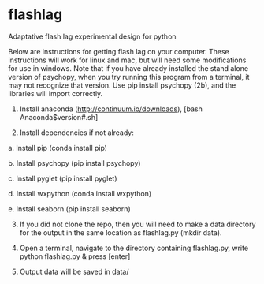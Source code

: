 # flashlag
Adaptative flash lag experimental design for python

Below are instructions for getting flash lag on your computer. These instructions will work for linux and mac, but will need some modifications for use in windows. Note that if you have already installed the stand alone version of psychopy, when you try running this program from a terminal, it may not recognize that version. Use pip install psychopy (2b), and the libraries will import correctly. 
 
1. Install anaconda (http://continuum.io/downloads), [bash Anaconda$version#.sh]

2. Install dependencies if not already:
  
  a. Install pip (conda install pip)

  b. Install psychopy (pip install psychopy) 

  c. Install pyglet (pip install pyglet)

  d. Install wxpython (conda install wxpython)

  e. Install seaborn (pip install seaborn) 
  
3. If you did not clone the repo, then you will need to make a data directory for the output in the same location as flashlag.py (mkdir data).

4. Open a terminal, navigate to the directory containing flashlag.py, write python flashlag.py & press [enter]

5. Output data will be saved in data/


